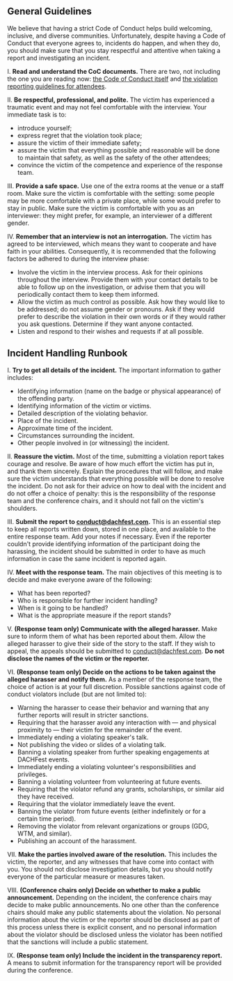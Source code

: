 ## General Guidelines

We believe that having a strict Code of Conduct helps build welcoming, inclusive, and diverse communities. Unfortunately, despite having a Code of Conduct that everyone agrees to, incidents do happen, and when they do, you should make sure that you stay respectful and attentive when taking a report and investigating an incident.

I. **Read and understand the CoC documents.** There are two, not including the one you are reading now: [the Code of Conduct itself](/conduct) and [the violation reporting guidelines for attendees](/violation-reporting).

II. **Be respectful, professional, and polite.** The victim has experienced a traumatic event and may not feel comfortable with the interview. Your immediate task is to:

* introduce yourself;
* express regret that the violation took place;
* assure the victim of their immediate safety;
* assure the victim that everything possible and reasonable will be done to maintain that safety, as well as the safety of the other attendees;
* convince the victim of the competence and experience of the response team.

III. **Provide a safe space.** Use one of the extra rooms at the venue or a staff room. Make sure the victim is comfortable with the setting: some people may be more comfortable with a private place, while some would prefer to stay in public. Make sure the victim is comfortable with you as an interviewer: they might prefer, for example, an interviewer of a different gender.

IV. **Remember that an interview is not an interrogation.** The victim has agreed to be interviewed, which means they want to cooperate and have faith in your abilities. Consequently, it is recommended that the following factors be adhered to during the interview phase:

* Involve the victim in the interview process. Ask for their opinions throughout the interview. Provide them with your contact details to be able to follow up on the investigation, or advise them that you will periodically contact them to keep them informed.
* Allow the victim as much control as possible. Ask how they would like to be addressed; do not assume gender or pronouns. Ask if they would prefer to describe the violation in their own words or if they would rather you ask questions. Determine if they want anyone contacted.
* Listen and respond to their wishes and requests if at all possible.

## Incident Handling Runbook

I. **Try to get all details of the incident.** The important information to gather includes:

* Identifying information (name on the badge or physical appearance) of the offending party.
* Identifying information of the victim or victims.
* Detailed description of the violating behavior.
* Place of the incident.
* Approximate time of the incident.
* Circumstances surrounding the incident.
* Other people involved in (or witnessing) the incident.

II. **Reassure the victim.** Most of the time, submitting a violation report takes courage and resolve. Be aware of how much effort the victim has put in, and thank them sincerely. Explain the procedures that will follow, and make sure the victim understands that everything possible will be done to resolve the incident. Do not ask for their advice on how to deal with the incident and do not offer a choice of penalty: this is the responsibility of the response team and the conference chairs, and it should not fall on the victim's shoulders.

III. **Submit the report to conduct@dachfest.com.** This is an essential step to keep all reports written down, stored in one place, and available to the entire response team. Add your notes if necessary. Even if the reporter couldn't provide identifying information of the participant doing the harassing, the incident should be submitted in order to have as much information in case the same incident is reported again.

IV. **Meet with the response team.** The main objectives of this meeting is to decide and make everyone aware of the following:

* What has been reported?
* Who is responsible for further incident handling?
* When is it going to be handled?
* What is the appropriate measure if the report stands?

V. **(Response team only) Communicate with the alleged harasser.** Make sure to inform them of what has been reported about them. Allow the alleged harasser to give their side of the story to the staff. If they wish to appeal, the appeals should be submitted to conduct@dachfest.com. **Do not disclose the names of the victim or the reporter.**

VI. **(Response team only) Decide on the actions to be taken against the alleged harasser and notify them.** As a member of the response team, the choice of action is at your full discretion. Possible sanctions against code of conduct violators include (but are not limited to):

* Warning the harasser to cease their behavior and warning that any further reports will result in stricter sanctions.
* Requiring that the harasser avoid any interaction with — and physical proximity to — their victim for the remainder of the event.
* Immediately ending a violating speaker's talk.
* Not publishing the video or slides of a violating talk.
* Banning a violating speaker from further speaking engagements at DACHFest events.
* Immediately ending a violating volunteer's responsibilities and privileges.
* Banning a violating volunteer from volunteering at future events.
* Requiring that the violator refund any grants, scholarships, or similar aid they have received.
* Requiring that the violator immediately leave the event.
* Banning the violator from future events (either indefinitely or for a certain time period).
* Removing the violator from relevant organizations or groups (GDG, WTM, and similar).
* Publishing an account of the harassment.

VII. **Make the parties involved aware of the resolution.** This includes the victim, the reporter, and any witnesses that have come into contact with you. You should not disclose investigation details, but you should notify everyone of the particular measure or measures taken.

VIII. **(Conference chairs only) Decide on whether to make a public announcement.** Depending on the incident, the conference chairs may decide to make public announcements. No one other than the conference chairs should make any public statements about the violation. No personal information about the victim or the reporter should be disclosed as part of this process unless there is explicit consent, and no personal information about the violator should be disclosed unless the violator has been notified that the sanctions will include a public statement.

IX. **(Response team only) Include the incident in the transparency report.** A means to submit information for the transparency report will be provided during the conference.
